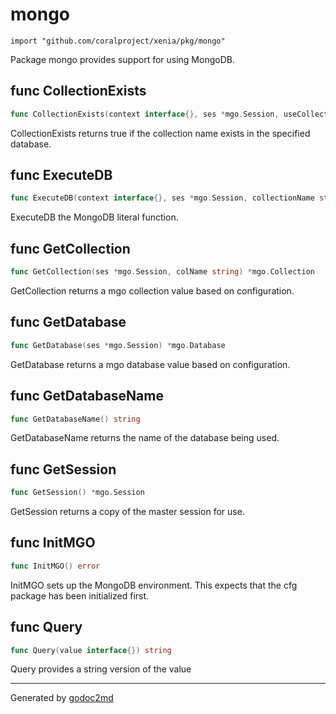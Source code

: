
# mongo
    import "github.com/coralproject/xenia/pkg/mongo"

Package mongo provides support for using MongoDB.






## func CollectionExists
``` go
func CollectionExists(context interface{}, ses *mgo.Session, useCollection string) bool
```
CollectionExists returns true if the collection name exists in the specified database.


## func ExecuteDB
``` go
func ExecuteDB(context interface{}, ses *mgo.Session, collectionName string, f func(*mgo.Collection) error) error
```
ExecuteDB the MongoDB literal function.


## func GetCollection
``` go
func GetCollection(ses *mgo.Session, colName string) *mgo.Collection
```
GetCollection returns a mgo collection value based on configuration.


## func GetDatabase
``` go
func GetDatabase(ses *mgo.Session) *mgo.Database
```
GetDatabase returns a mgo database value based on configuration.


## func GetDatabaseName
``` go
func GetDatabaseName() string
```
GetDatabaseName returns the name of the database being used.


## func GetSession
``` go
func GetSession() *mgo.Session
```
GetSession returns a copy of the master session for use.


## func InitMGO
``` go
func InitMGO() error
```
InitMGO sets up the MongoDB environment. This expects that the
cfg package has been initialized first.


## func Query
``` go
func Query(value interface{}) string
```
Query provides a string version of the value









- - -
Generated by [godoc2md](http://godoc.org/github.com/davecheney/godoc2md)